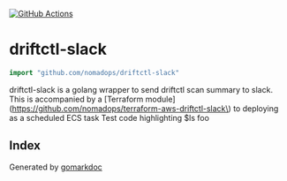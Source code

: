 <!-- Code generated by gomarkdoc. DO NOT EDIT -->

[![GitHub Actions](https://github.com/nomadops/driftctl-slack/actions/workflows/ci.yml/badge.svg?branch=main)](https://github.com/nomadops/driftctl-slack/actions/workflows/ci.yml)


# driftctl\-slack

```go
import "github.com/nomadops/driftctl-slack"
```

driftctl\-slack is a golang wrapper to send driftctl scan summary to slack\. This is accompanied by a \[Terraform module\]\(https://github.com/nomadops/terraform-aws-driftctl-slack\) to deploying as a scheduled ECS task Test code highlighting $ls foo

## Index





Generated by [gomarkdoc](<https://github.com/princjef/gomarkdoc>)
